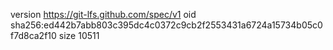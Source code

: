 version https://git-lfs.github.com/spec/v1
oid sha256:ed442b7abb803c395dc4c0372c9cb2f2553431a6724a15734b05c0f7d8ca2f10
size 10511
